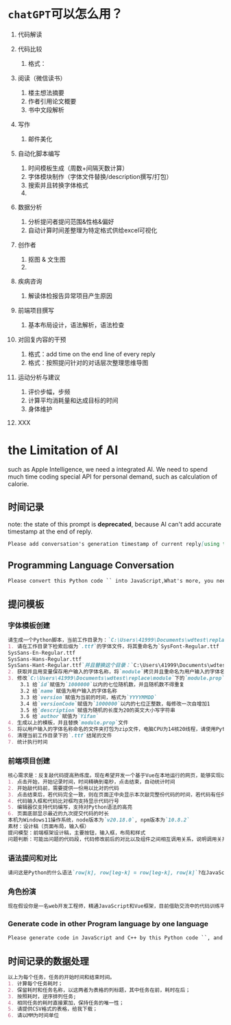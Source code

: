 # `chatGPT`可以怎么用？

1. 代码解读
2. 代码比较
   1. 格式：
3. 阅读（微信读书）
   1. 楼主想法摘要
   2. 作者引用论文概要
   3. 书中文段解析
4. 写作
   1. 邮件美化
5. 自动化脚本编写
   1. 时间模板生成（周数+间隔天数计算）
   2. 字体模块制作（字体文件替换/description撰写/打包）
   3. 搜索并且转换字体格式
   4. 
6. 数据分析
   1. 分析提问者提问范围&性格&偏好
   2. 自动计算时间差整理为特定格式供给excel可视化
7. 创作者
   1. 抠图 & 文生图
   2. 
8. 疾病咨询
   1. 解读体检报告异常项目产生原因
9. 前端项目撰写
   1. 基本布局设计，语法解析，语法检查
10. 对回复内容的干预
    1. 格式：add time on the end line of every reply
    2. 格式：按照提问针对的对话层次整理思维导图

11. 运动分析与建议
    1. 评价步幅，步频
    2. 计算平均消耗量和达成目标的时间
    3. 身体维护

12. XXX

# the Limitation of AI

such as Apple Intelligence, we need a integrated AI. We need to spend much time coding special API for personal demand, such as calculation of calorie.

## 时间记录
note: the state of this prompt is **deprecated**, because AI can't add accurate timestamp at the end of reply.
```markdown
Please add conversation's generation timestamp of current reply[using the standard of the Eastern Eight Zone (UTC+8), the format is hh:mm] to end of every conversation of your consequent reply.zzzzzzzzz
```

## Programming Language Conversation

```markdown
Please convert this Python code `` into JavaScript,What's more, you need to keep using same grammer and data structure in possible.
```


## 提问模板



### 字体模板创建

```markdown
请生成一个Python脚本，当前工作目录为：`C:\Users\41999\Documents\wdtest\replace`，工作目录下下有一个名为`module`的文件夹，
1. 请在工作目录下检索后缀为`.ttf`的字体文件，将其重命名为`SysFont-Regular.ttf
SysSans-En-Regular.ttf
SysSans-Hans-Regular.ttf
SysSans-Hant-Regular.ttf`并且替换这个目录：`C:\Users\41999\Documents\wdtest\replace\module\system\fonts`下的同名文件，
2. 获取并且用变量保存用户输入的字体名称，将`module`拷贝并且重命名为用户输入的字体名称
3. 修改`C:\Users\41999\Documents\wdtest\replace\module`下的`module.prop`文件内容
	3.1 给`id`赋值为`1000000`以内的七位随机数，并且随机数不得重复
	3.2 给`name`赋值为用户输入的字体名称
	3.3 给`version`赋值为当前的时间，格式为`YYYYMMDD`
	3.4 给`versionCode`赋值为`1000000`以内的七位正整数，每修改一次自增加1
	3.5 给`description`赋值为随机的长度为20的英文大小写字符串
	3.6 给`author`赋值为`Yifan`
4. 生成以上的模板，并且替换`module.prop`文件
5. 将以用户输入的字体名称命名的文件夹打包为zip文件，电脑CPU为14核20线程，请使用Python中多线程技术加速拷贝和打包过程
6. 清理当前工作目录下的`.ttf`结尾的文件
7. 统计执行时间
```

### 前端项目创建

```markdown
核心需求是：反复敲代码提高熟练度。现在希望开发一个基于Vue在本地运行的网页，能够实现以下功能
1. 点击开始，开始记录时间，时间精确到毫秒，点击结束，自动统计时间
2. 开始敲代码前，需要提供一份用以比对的代码
3. 点击结束后，若代码完全一致，则在页面正中央显示本次敲完整份代码的时间，若代码有任何不同，则左右对照显示，右侧以红色标记
4. 代码输入框和代码比对框均支持显示代码行号
5. 编辑器仅支持代码编写，支持对Python语法的高亮
6. 页面底部显示最近的九次提交代码的时长
本机为Windows11操作系统，node版本为`v20.18.0`, npm版本为`10.8.2`
素材：设计稿（页面布局，输入框）
提问模型：前端框架设计稿，主要按钮，输入框，布局和样式
问题判断：可能出问题的代码段，代码修改前后的对比以及组件之间相互调用关系，说明调用关系时请按照为了实现什么功能，使用了Vue代码/那个生命周期函数，行数，页面样式，调用JS函数，JS函数功能的说明
```

### 语法提问和对比

```markdown
请问这是Python的什么语法`row[k], row[leg-k] = row[leg-k], row[k]`?在JavaScript是否有类似的语法？若有，请写一个示例代码？
```

### 角色扮演

```markdown
现在假设你是一名web开发工程师，精通JavaScript和Vue框架，目前借助交流中的代码训练平台这个前端，教授我Vue基本语法和项目搭建过程。请您在历次回复中，按照相对固定的内容回复，我希望从您的回复中了解Vue的基本语法，函数的调用关系，组件之间的调用关系，页面中按钮，选框和基本样式的布局。请您记住这个基本设定，重新回答我关于改进时间计时展示方式和上限的提问，问题可以参照上一轮提问
```

### Generate code in other Program language by one language
```markdown
Please generate code in JavaScript and C++ by this Python code ``, and the generated code need to keep similar grammar in possible.
```





## 时间记录的数据处理



```markdown
以上为每个任务，任务的开始时间和结束时间。
1. 计算每个任务耗时；
2. 保留耗时和任务名称，以这两者为表格的列标题，其中任务在前，耗时在后；
3. 按照耗时，逆序排列任务; 
4. 相同任务的耗时直接累加，保持任务的唯一性；
5. 请提供CSV格式的表格，给我下载；
6. 请以MM为时间单位
```


